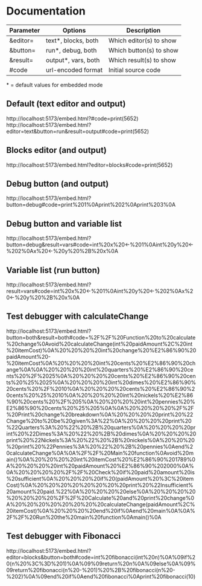 # Documentation

Parameter | Options               | Description             |
----------|-----------------------|-------------------------|
&editor=  | text*, blocks, both   | Which editor(s) to show |
&button=  | run*, debug, both     | Which button(s) to show |
&result=  | output*, vars, both   | Which result(s) to show |
#code     | url-encoded format    | Initial source code     |

\* = default values for embedded mode


## Default (text editor and output)

http://localhost:5173/embed.html?#code=print(5652)
http://localhost:5173/embed.html?editor=text&button=run&result=output#code=print(5652)


## Blocks editor (and output)

http://localhost:5173/embed.html?editor=blocks#code=print(5652)


## Debug button (and output)

http://localhost:5173/embed.html?button=debug#code=print%201%0Aprint%202%0Aprint%203%0A


## Debug button and variable list

http://localhost:5173/embed.html?button=debug&result=vars#code=int%20x%20←%201%0Aint%20y%20←%202%0Ax%20←%20y%20%2B%20x%0A


## Variable list (run button)

http://localhost:5173/embed.html?result=vars#code=int%20x%20←%201%0Aint%20y%20←%202%0Ax%20←%20y%20%2B%20x%0A


## Test debugger with calculateChange

http://localhost:5173/embed.html?button=both&result=both#code=%2F%2F%20Function%20to%20calculate%20change%0Avoid%20calculateChange(int%20paidAmount%2C%20int%20itemCost)%0A%20%20%20%20int%20change%20%E2%86%90%20paidAmount%20-%20itemCost%0A%20%20%20%20int%20cents%20%E2%86%90%20change%0A%0A%20%20%20%20int%20quarters%20%E2%86%90%20cents%20%2F%2025%0A%20%20%20%20cents%20%E2%86%90%20cents%20%25%2025%0A%20%20%20%20int%20dimes%20%E2%86%90%20cents%20%2F%2010%0A%20%20%20%20cents%20%E2%86%90%20cents%20%25%2010%0A%20%20%20%20int%20nickels%20%E2%86%90%20cents%20%2F%205%0A%20%20%20%20int%20pennies%20%E2%86%90%20cents%20%25%205%0A%0A%20%20%20%20%2F%2F%20Print%20change%20breakdown%0A%20%20%20%20print%20%22Change%20to%20be%20given%3A%22%0A%20%20%20%20print%20%22Quarters%3A%20%22%20%2B%20quarters%0A%20%20%20%20print%20%22Dimes%3A%20%22%20%2B%20dimes%0A%20%20%20%20print%20%22Nickels%3A%20%22%20%2B%20nickels%0A%20%20%20%20print%20%22Pennies%3A%20%22%20%2B%20pennies%0Aend%20calculateChange%0A%0A%2F%2F%20Main%20function%0Avoid%20main()%0A%20%20%20%20int%20itemCost%20%E2%86%90%201789%0A%20%20%20%20int%20paidAmount%20%E2%86%90%202000%0A%0A%20%20%20%20%2F%2F%20Check%20if%20paid%20amount%20is%20sufficient%0A%20%20%20%20if%20(paidAmount%20%3C%20itemCost)%0A%20%20%20%20%20%20%20%20print%20%22Insufficient%20amount%20paid.%22%0A%20%20%20%20else%0A%20%20%20%20%20%20%20%20%2F%2F%20Calculate%20and%20print%20change%0A%20%20%20%20%20%20%20%20calculateChange(paidAmount%2C%20itemCost)%0A%20%20%20%20end%20if%0Aend%20main%0A%0A%2F%2F%20Run%20the%20main%20function%0Amain()%0A


## Test debugger with Fibonacci

http://localhost:5173/embed.html?editor=blocks&button=both#code=int%20fibonacci(int%20n)%0A%09if%20(n%20%3C%3D%201)%0A%09%09return%20n%0A%09else%0A%09%09return%20fibonacci(n%20-%201)%20%2B%20fibonacci(n%20-%202)%0A%09end%20if%0Aend%20fibonacci%0Aprint%20fibonacci(10)
